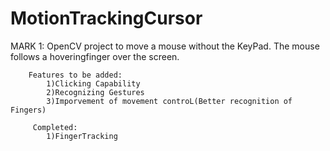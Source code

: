 # MotionTrackingCursor

MARK 1: OpenCV project to move a mouse without the KeyPad.
        The mouse follows a hoveringfinger over the screen.
        
        Features to be added:
            1)Clicking Capability
            2)Recognizing Gestures
            3)Imporvement of movement controL(Better recognition of Fingers)
            
         Completed:
            1)FingerTracking

